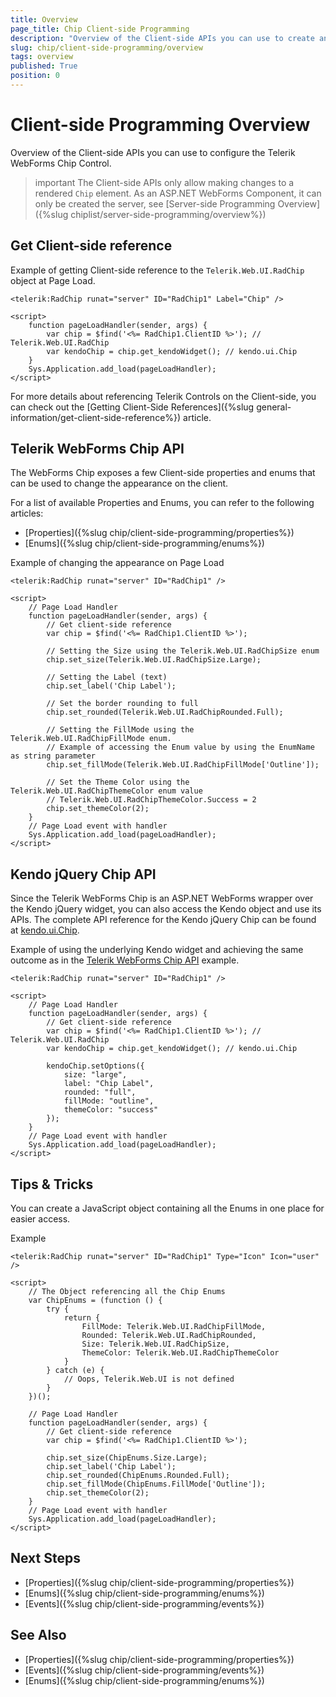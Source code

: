 ```yaml
---
title: Overview
page_title: Chip Client-side Programming
description: "Overview of the Client-side APIs you can use to create and configure the Telerik WebForms Chip Control."
slug: chip/client-side-programming/overview
tags: overview
published: True
position: 0
---
```


# Client-side Programming Overview

Overview of the Client-side APIs you can use to configure the Telerik WebForms Chip Control.

>important The Client-side APIs only allow making changes to a rendered `Chip` element. As an ASP.NET WebForms Component, it can only be created the server, see [Server-side Programming Overview]({%slug chiplist/server-side-programming/overview%})

## Get Client-side reference

Example of getting Client-side reference to the `Telerik.Web.UI.RadChip` object at Page Load.

````ASP.NET
<telerik:RadChip runat="server" ID="RadChip1" Label="Chip" />

<script>
    function pageLoadHandler(sender, args) {
        var chip = $find('<%= RadChip1.ClientID %>'); // Telerik.Web.UI.RadChip
        var kendoChip = chip.get_kendoWidget(); // kendo.ui.Chip
    }
    Sys.Application.add_load(pageLoadHandler);
</script>
````

For more details about referencing Telerik Controls on the Client-side, you can check out the [Getting Client-Side References]({%slug general-information/get-client-side-reference%}) article.

## Telerik WebForms Chip API

The WebForms Chip exposes a few Client-side properties and enums that can be used to change the appearance on the client.

For a list of available Properties and Enums, you can refer to the following articles:
- [Properties]({%slug chip/client-side-programming/properties%})
- [Enums]({%slug chip/client-side-programming/enums%})

Example of changing the appearance on Page Load

````ASP.NET
<telerik:RadChip runat="server" ID="RadChip1" />

<script>
    // Page Load Handler
    function pageLoadHandler(sender, args) {
        // Get client-side reference
        var chip = $find('<%= RadChip1.ClientID %>');

        // Setting the Size using the Telerik.Web.UI.RadChipSize enum
        chip.set_size(Telerik.Web.UI.RadChipSize.Large);

        // Setting the Label (text)
        chip.set_label('Chip Label');

        // Set the border rounding to full
        chip.set_rounded(Telerik.Web.UI.RadChipRounded.Full);

        // Setting the FillMode using the Telerik.Web.UI.RadChipFillMode enum.
        // Example of accessing the Enum value by using the EnumName as string parameter
        chip.set_fillMode(Telerik.Web.UI.RadChipFillMode['Outline']);

        // Set the Theme Color using the Telerik.Web.UI.RadChipThemeColor enum value
        // Telerik.Web.UI.RadChipThemeColor.Success = 2
        chip.set_themeColor(2);
    }
    // Page Load event with handler
    Sys.Application.add_load(pageLoadHandler);
</script>
````

## Kendo jQuery Chip API

Since the Telerik WebForms Chip is an ASP.NET WebForms wrapper over the Kendo jQuery widget, you can also access the Kendo object and use its APIs. The complete API reference for the Kendo jQuery Chip can be found at [kendo.ui.Chip](https://docs.telerik.com/kendo-ui/api/javascript/ui/chip).

Example of using the underlying Kendo widget and achieving the same outcome as in the [Telerik WebForms Chip API](#telerik-webforms-chip-api) example.

````ASP.NET
<telerik:RadChip runat="server" ID="RadChip1" />

<script>
    // Page Load Handler
    function pageLoadHandler(sender, args) {
        // Get client-side reference
        var chip = $find('<%= RadChip1.ClientID %>'); // Telerik.Web.UI.RadChip
        var kendoChip = chip.get_kendoWidget(); // kendo.ui.Chip

        kendoChip.setOptions({
            size: "large",
            label: "Chip Label",
            rounded: "full",
            fillMode: "outline",
            themeColor: "success"
        });
    }
    // Page Load event with handler
    Sys.Application.add_load(pageLoadHandler);
</script>
````


## Tips & Tricks

You can create a JavaScript object containing all the Enums in one place for easier access.

Example

````ASP.NET
<telerik:RadChip runat="server" ID="RadChip1" Type="Icon" Icon="user" />

<script>
    // The Object referencing all the Chip Enums
    var ChipEnums = (function () {
        try {
            return {
                FillMode: Telerik.Web.UI.RadChipFillMode,
                Rounded: Telerik.Web.UI.RadChipRounded,
                Size: Telerik.Web.UI.RadChipSize,
                ThemeColor: Telerik.Web.UI.RadChipThemeColor
            }
        } catch (e) {
            // Oops, Telerik.Web.UI is not defined
        }
    })();

    // Page Load Handler
    function pageLoadHandler(sender, args) {
        // Get client-side reference
        var chip = $find('<%= RadChip1.ClientID %>');

        chip.set_size(ChipEnums.Size.Large);
        chip.set_label('Chip Label');
        chip.set_rounded(ChipEnums.Rounded.Full);
        chip.set_fillMode(ChipEnums.FillMode['Outline']);
        chip.set_themeColor(2);
    }
    // Page Load event with handler
    Sys.Application.add_load(pageLoadHandler);
</script>
````

## Next Steps

- [Properties]({%slug chip/client-side-programming/properties%})
- [Enums]({%slug chip/client-side-programming/enums%})
- [Events]({%slug chip/client-side-programming/events%})


## See Also

- [Properties]({%slug chip/client-side-programming/properties%})
- [Events]({%slug chip/client-side-programming/events%})
- [Enums]({%slug chip/client-side-programming/enums%})
